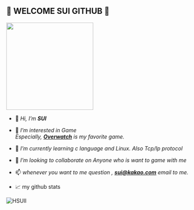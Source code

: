 ## :dolphin: WELCOME SUI GITHUB :dolphin:

<img width="230" src="https://media.giphy.com/media/ZWcKE25oErn5HJ8aFF/giphy.gif" />



- 👋 *Hi, I’m **SUI***
- 👀 *I’m interested in Game    
      Especially, **[Overwatch](https://kr.shop.battle.net/ko-kr/family/overwatch)** is my favorite game.*
- 🌱 *I’m currently learning c language and Linux. Also Tcp/Ip protocol*
- 💞️ *I’m looking to collaborate on Anyone who is want to game with me*
- 📫 *whenever you want to me question , **<sui@kakao.com>** email to me.*


- 📈 my github stats

<p align="left"> <img src="https://github-readme-stats.vercel.app/api?username=HSUII&show_icons=true&theme=solarized-light" alt="HSUII" />

<!---
HSUII/HSUII is a ✨ special ✨ repository because its `README.md` (this file) appears on your GitHub profile.
You can click the Preview link to take a look at your changes.
--->
